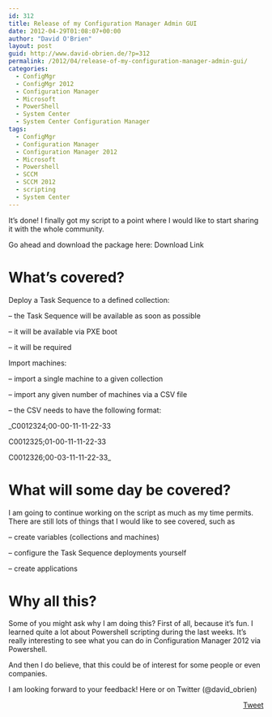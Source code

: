 ```yaml
---
id: 312
title: Release of my Configuration Manager Admin GUI
date: 2012-04-29T01:08:07+00:00
author: "David O'Brien"
layout: post
guid: http://www.david-obrien.de/?p=312
permalink: /2012/04/release-of-my-configuration-manager-admin-gui/
categories:
  - ConfigMgr
  - ConfigMgr 2012
  - Configuration Manager
  - Microsoft
  - PowerShell
  - System Center
  - System Center Configuration Manager
tags:
  - ConfigMgr
  - Configuration Manager
  - Configuration Manager 2012
  - Microsoft
  - Powershell
  - SCCM
  - SCCM 2012
  - scripting
  - System Center
---
```

It’s done! I finally got my script to a point where I would like to start sharing it with the whole community.

Go ahead and download the package here: Download Link

# What’s covered?

Deploy a Task Sequence to a defined collection:
  
&#8211; the Task Sequence will be available as soon as possible
  
&#8211; it will be available via PXE boot
  
&#8211; it will be required

Import machines:
  
&#8211; import a single machine to a given collection
  
&#8211; import any given number of machines via a CSV file
  
&#8211; the CSV needs to have the following format:
  
_C0012324;00-00-11-11-22-33
  
C0012325;01-00-11-11-22-33
  
C0012326;00-03-11-11-22-33_

# What will some day be covered?

I am going to continue working on the script as much as my time permits. There are still lots of things that I would like to see covered, such as

&#8211; create variables (collections and machines)
  
&#8211; configure the Task Sequence deployments yourself
  
&#8211; create applications

# Why all this?

Some of you might ask why I am doing this? First of all, because it’s fun. I learned quite a lot about Powershell scripting during the last weeks. It’s really interesting to see what you can do in Configuration Manager 2012 via Powershell.
  
And then I do believe, that this could be of interest for some people or even companies.

I am looking forward to your feedback! Here or on Twitter (@david_obrien) 

<div style="float: right; margin-left: 10px;">
  <a href="https://twitter.com/share" onclick="_gaq.push(['_trackEvent', 'outbound-article', 'https://twitter.com/share', 'Tweet']);" class="twitter-share-button" data-hashtags="ConfigMgr,Configuration+Manager,Configuration+Manager+2012,Microsoft,Powershell,SCCM,SCCM+2012,scripting,System+Center" data-count="vertical" data-url="http://www.david-obrien.net/2012/04/release-of-my-configuration-manager-admin-gui/">Tweet</a>
</div>
